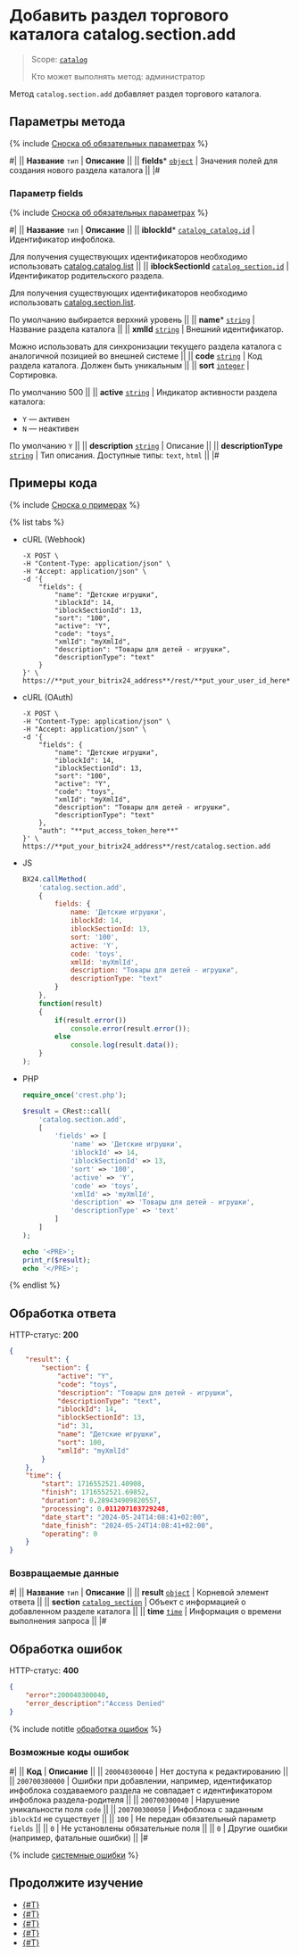 # Добавить раздел торгового каталога catalog.section.add

> Scope: [`catalog`](../../scopes/permissions.md)
>
> Кто может выполнять метод: администратор

Метод `catalog.section.add` добавляет раздел торгового каталога. 

## Параметры метода

{% include [Сноска об обязательных параметрах](../../../_includes/required.md) %}

#|
|| **Название**
`тип` | **Описание** ||
|| **fields***
[`object`](../../data-types.md) | Значения полей для создания нового раздела каталога ||
|#

### Параметр fields

{% include [Сноска об обязательных параметрах](../../../_includes/required.md) %}

#|
|| **Название**
`тип` | **Описание** ||
|| **iblockId***
[`catalog_catalog.id`](../data-types.md#catalog_catalog) | Идентификатор инфоблока.

Для получения существующих идентификаторов необходимо использовать [catalog.catalog.list](../catalog/catalog-catalog-list.md) ||
|| **iblockSectionId**
[`catalog_section.id`](../data-types.md#catalog_section) | Идентификатор родительского раздела.

Для получения существующих идентификаторов необходимо использовать [catalog.section.list](./catalog-section-list.md). 

По умолчанию выбирается верхний уровень ||
|| **name***
[`string`](../data-types.md) | Название раздела каталога ||
|| **xmlId**
[`string`](../data-types.md) | Внешний идентификатор.

Можно использовать для синхронизации текущего раздела каталога с аналогичной позицией во внешней системе ||
|| **code**
[`string`](../data-types.md) | Код раздела каталога. Должен быть уникальным ||
|| **sort**
[`integer`](../data-types.md) | Сортировка.

По умолчанию 500 ||
|| **active**
[`string`](../data-types.md) | Индикатор активности раздела каталога:
- `Y` — активен
- `N` — неактивен

По умолчанию `Y` ||
|| **description**
[`string`](../data-types.md) | Описание ||
|| **descriptionType**
[`string`](../data-types.md) | Тип описания. Доступные типы: `text`, `html` ||
|#

## Примеры кода

{% include [Сноска о примерах](../../../_includes/examples.md) %}

{% list tabs %}

- cURL (Webhook)

    ```curl
    -X POST \
    -H "Content-Type: application/json" \
    -H "Accept: application/json" \
    -d '{
        "fields": {
            "name": "Детские игрушки",
            "iblockId": 14,
            "iblockSectionId": 13,
            "sort": "100",
            "active": "Y",
            "code": "toys",
            "xmlId": "myXmlId",
            "description": "Товары для детей - игрушки",
            "descriptionType": "text"
        }
    }' \
    https://**put_your_bitrix24_address**/rest/**put_your_user_id_here**/**put_your_webbhook_here**/catalog.section.add
    ```

- cURL (OAuth)

    ```curl
    -X POST \
    -H "Content-Type: application/json" \
    -H "Accept: application/json" \
    -d '{
        "fields": {
            "name": "Детские игрушки",
            "iblockId": 14,
            "iblockSectionId": 13,
            "sort": "100",
            "active": "Y",
            "code": "toys",
            "xmlId": "myXmlId",
            "description": "Товары для детей - игрушки",
            "descriptionType": "text"
        },
        "auth": "**put_access_token_here**"
    }' \
    https://**put_your_bitrix24_address**/rest/catalog.section.add
    ```

- JS

    ```js
    BX24.callMethod(
        'catalog.section.add', 
        {
            fields: {
                name: 'Детские игрушки',
                iblockId: 14,
                iblockSectionId: 13,
                sort: '100',
                active: 'Y',
                code: 'toys',
                xmlId: 'myXmlId',
                description: "Товары для детей - игрушки",
                descriptionType: "text"
            }
        },
        function(result)
        {
            if(result.error())
                console.error(result.error());
            else
                console.log(result.data());
        }
    );
    ```

- PHP

    ```php
    require_once('crest.php');

    $result = CRest::call(
        'catalog.section.add',
        [
            'fields' => [
                'name' => 'Детские игрушки',
                'iblockId' => 14,
                'iblockSectionId' => 13,
                'sort' => '100',
                'active' => 'Y',
                'code' => 'toys',
                'xmlId' => 'myXmlId',
                'description' => 'Товары для детей - игрушки',
                'descriptionType' => 'text'
            ]
        ]
    );

    echo '<PRE>';
    print_r($result);
    echo '</PRE>';
    ```

{% endlist %}

## Обработка ответа

HTTP-статус: **200**

```json
{
    "result": {
        "section": {
            "active": "Y",
            "code": "toys",
            "description": "Товары для детей - игрушки",
            "descriptionType": "text",
            "iblockId": 14,
            "iblockSectionId": 13,
            "id": 31,
            "name": "Детские игрушки",
            "sort": 100,
            "xmlId": "myXmlId"
        }
    },
    "time": {
        "start": 1716552521.40908,
        "finish": 1716552521.69852,
        "duration": 0.289434909820557,
        "processing": 0.011207103729248,
        "date_start": "2024-05-24T14:08:41+02:00",
        "date_finish": "2024-05-24T14:08:41+02:00",
        "operating": 0
    }
}
```

### Возвращаемые данные

#|
|| **Название**
`тип` | **Описание** ||
|| **result**
[`object`](../../data-types.md) | Корневой элемент ответа ||
|| **section**
[`catalog_section`](../data-types.md#catalog_section) | Объект с информацией о добавленном разделе каталога ||
|| **time**
[`time`](../../data-types.md) | Информация о времени выполнения запроса ||
|#

## Обработка ошибок

HTTP-статус: **400**

```json
{
    "error":200040300040,
    "error_description":"Access Denied"
}
```

{% include notitle [обработка ошибок](../../../_includes/error-info.md) %}

### Возможные коды ошибок

#|
|| **Код** | **Описание** ||
|| `200040300040` | Нет доступа к редактированию ||
|| `200700300000` | Ошибки при добавлении, например, идентификатор инфоблока создаваемого раздела не совпадает с идентификатором инфоблока раздела-родителя ||
|| `200700300040` | Нарушение уникальности поля `code` ||
|| `200700300050` | Инфоблока с заданным `iblockId` не существует ||
|| `100` | Не передан обязательный параметр  `fields` ||
|| `0` | Не установлены обязательные поля ||
|| `0` | Другие ошибки (например, фатальные ошибки) ||
|#

{% include [системные ошибки](../../../_includes/system-errors.md) %}

## Продолжите изучение

- [{#T}](./catalog-section-update.md)
- [{#T}](./catalog-section-get.md)
- [{#T}](./catalog-section-list.md)
- [{#T}](./catalog-section-delete.md)
- [{#T}](./catalog-section-get-fields.md)